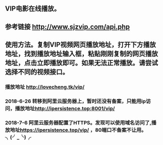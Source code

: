 ## VIP电影在线播放。
## 参考链接 <http://www.sjzvip.com/api.php>
## 使用方法。复制VIP视频网页播放地址，打开下方播放地址，找到播放地址输入框，粘贴刚刚复制的网页播放地址，点击立即播放即可。如果无法正常播放。请尝试选择不同的视频接口。
### 播放地址 <http://lovecheng.tk/vip/>
### 2018-6-26 转移到阿里云服务器上，暂时还没有备案，只能用ip访问，播放地址<http://ipersistence.top:8001/vip/>
### 2018-7-6 阿里云服务器配置了HTTPS。发现可以使用域名访问了,播放地址<https://ipersistence.top/vip/> ，80端口不备案不让用。╮(╯_╰)╭
